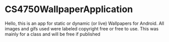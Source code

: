 # CS4750WallpaperApplication
Hello, this is an app for static or dynamic (or live) Wallpapers for Android.
All images and gifs used were labeled copyright free or free to use.
This was mainly for a class and will be free if published
